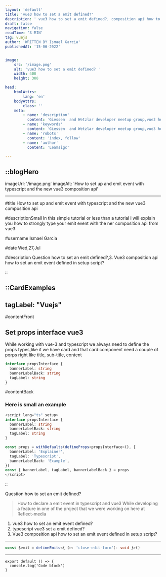 ```yaml
---
layout: 'default'
title: 'vue3 how to set a emit defined?'
description: ' vue3 how to set a emit defined?, composition api how to set a emit defined?, typescript vue3  set a emit defined?'
draft: false
navigation: false
readTime: '3 MIN'
tag: vuejs
author: 'WRITTEN BY Ismael Garcia'
publishedAt: '15-06-2022'


image:  
    src: '/image.png'  
    alt: 'vue3 how to set a emit defined? '  
    width: 400  
    height: 300

head:
    htmlAttrs:
        lang: 'en'
    bodyAttrs:
        class: ''
    meta:
        - name: 'description' 
          content: 'Giessen  and Wetzlar developer meetup group,vue3 how to set a emit defined?'
        - name: 'keywords' 
          content: 'Giessen  and Wetzlar developer meetup group,vue3 how to set a emit defined?'
        - name: 'robots'
          content: 'index, follow'    
        - name: 'author'      
          content: 'Leamsigc'

---
```


::blogHero
---
imageUrl: '/image.png'
imageAlt: 'How to set up and emit event with typescript and the new vue3 composition api'

---

#title
How to set up and emit event with typescript and the new vue3 composition api

#descriptionSmall
In this simple tutorial or less than a tutorial i will explain you how to strongly type your emit event with the ner composition api from vue3

#username
Ismael Garcia

#date
Wed,27,Jul


#description
Question how to set an emit defined?,3. Vue3 composition api how to set an  emit event  defined in setup script?

::

<div class='grid grid-cols-1 mt-4'>

::CardExamples
---
tagLabel: "Vuejs"
---


#contentFront
## Set props interface vue3
While working with vue-3 and typescript we always need to define the props types,like if we have  card and that card component need a couple of porps right like title, sub-title, content
```ts
interface propsInterface {
  bannerLabel: string
  bannerLabelBack: string
  tagLabel: string
}
```

#contentBack
### Here is small an  example

```ts
<script lang="ts" setup>
interface propsInterface {
  bannerLabel: string
  bannerLabelBack: string
  tagLabel: string
}

const props = withDefaults(defineProps<propsInterface>(), {
  bannerLabel: 'Explainer',
  tagLabel: 'Typescript',
  bannerLabelBack: 'Example',
})
const { bannerLabel, tagLabel, bannerLabelBack } = props
</script>

```
::
</div>




<p text-lg font-bold mb-4> Question how to set an emit defined?</p>


> How to declare a emit event in typescript and vue3
> While developing a feature in one of the project that we were working on here at Reflect-media


1. vue3 how to set an emit event  defined?
2. typescript vue3  set a emit defined?
3. Vue3 composition api how to set an  emit event  defined in setup script?

---



```ts
const $emit = defineEmits<{ (e: 'close-edit-form'): void }>()

```


---

```tsx
export default () => {
  console.log('Code block')
}
```
